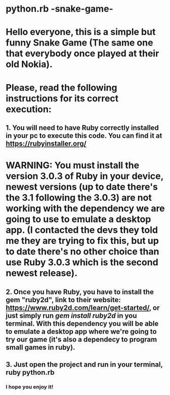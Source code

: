 # python.rb -snake-game-

# Hello everyone, this is a simple but funny Snake Game (The same one that everybody once played at their old Nokia).

# Please, read the following instructions for its correct execution:

## 1. You will need to have Ruby correctly installed in your pc to execute this code. You can find it at https://rubyinstaller.org/
# WARNING: You must install the version 3.0.3 of Ruby in your device, newest versions (up to date there's the 3.1 following the 3.0.3) are not working with the dependency we are going to use to emulate a desktop app. (I contacted the devs they told me they are trying to fix this, but up to date there's no other choice than use Ruby 3.0.3 which is the second newest release).

## 2. Once you have Ruby, you have to install the gem "ruby2d", link to their website: https://www.ruby2d.com/learn/get-started/, or just simply run *gem install ruby2d* in you terminal. With this dependency you will be able to emulate a desktop app where we're going to try our game (it's also a dependecy to program small games in ruby).

## 3. Just open the project and run in your terminal, ruby python.rb 

### I hope you enjoy it!
